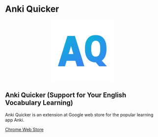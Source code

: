# Anki Quicker

<p align="center">
  <img src="./public/icons/icon-header.png" alt="Anki Quicker" width="200px">

## Anki Quicker (Support for Your English Vocabulary Learning)

Anki Quicker is an extension at Google web store for the popular learning app Anki.

[Chrome Web Store](https://chromewebstore.google.com/detail/anki-quicker/bkffcipebmidpcbhipmblnpmoaofdinh)
